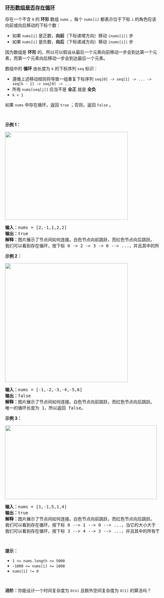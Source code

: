 ### [环形数组是否存在循环](https://leetcode-cn.com/problems/circular-array-loop)

<p>存在一个不含 <code>0</code> 的<strong> 环形 </strong>数组&nbsp;<code>nums</code> ，每个 <code>nums[i]</code> 都表示位于下标 <code>i</code> 的角色应该向前或向后移动的下标个数：</p>

<ul>
	<li>如果 <code>nums[i]</code> 是正数，<strong>向前</strong>（下标递增方向）移动 <code>|nums[i]|</code> 步</li>
	<li>如果&nbsp;<code>nums[i]</code> 是负数，<strong>向后</strong>（下标递减方向）移动 <code>|nums[i]|</code> 步</li>
</ul>

<p>因为数组是 <strong>环形</strong> 的，所以可以假设从最后一个元素向前移动一步会到达第一个元素，而第一个元素向后移动一步会到达最后一个元素。</p>

<p>数组中的 <strong>循环</strong> 由长度为 <code>k</code> 的下标序列 <code>seq</code> 标识：</p>

<ul>
	<li>遵循上述移动规则将导致一组重复下标序列 <code>seq[0] -&gt; seq[1] -&gt; ... -&gt; seq[k - 1] -&gt; seq[0] -&gt; ...</code></li>
	<li>所有 <code>nums[seq[j]]</code> 应当不是 <strong>全正</strong> 就是 <strong>全负</strong></li>
	<li><code>k &gt; 1</code></li>
</ul>

<p>如果 <code>nums</code> 中存在循环，返回 <code>true</code> ；否则，返回<em> </em><code>false</code><em> </em>。</p>

<p>&nbsp;</p>

<p><strong class="example">示例 1：</strong></p>
<img alt="" src="https://pic.leetcode.cn/1723688159-qYjpWT-image.png" style="width: 402px; height: 289px;" />
<pre>
<strong>输入：</strong>nums = [2,-1,1,2,2]
<strong>输出：</strong>true
<strong>解释：</strong>图片展示了节点间如何连接。白色节点向前跳跃，而红色节点向后跳跃。
我们可以看到存在循环，按下标 0 -&gt; 2 -&gt; 3 -&gt; 0 --&gt; ...，并且其中的所有节点都是白色（以相同方向跳跃）。
</pre>

<p><strong class="example">示例 2：</strong></p>
<img alt="" src="https://pic.leetcode.cn/1723688183-lRSkjp-image.png" style="width: 402px; height: 390px;" />
<pre>
<strong>输入：</strong>nums = [-1,-2,-3,-4,-5,6]
<strong>输出：</strong>false
<strong>解释：</strong>图片展示了节点间如何连接。白色节点向前跳跃，而红色节点向后跳跃。
唯一的循环长度为 1，所以返回 false。
</pre>

<p><strong class="example">示例 3：</strong></p>
<img alt="" src="https://pic.leetcode.cn/1723688199-nhaMuF-image.png" style="width: 497px; height: 242px;" />
<pre>
<strong>输入：</strong>nums = [1,-1,5,1,4]
<strong>输出：</strong>true
<strong>解释：</strong>图片展示了节点间如何连接。白色节点向前跳跃，而红色节点向后跳跃。
我们可以看到存在循环，按下标 0 --&gt; 1 --&gt; 0 --&gt; ...，当它的大小大于 1 时，它有一个向前跳的节点和一个向后跳的节点，所以 <strong>它不是一个循环</strong>。
我们可以看到存在循环，按下标 3 --&gt; 4 --&gt; 3 --&gt; ...，并且其中的所有节点都是白色（以相同方向跳跃）。
</pre>

<p>&nbsp;</p>

<p><strong>提示：</strong></p>

<ul>
	<li><code>1 &lt;= nums.length &lt;= 5000</code></li>
	<li><code>-1000 &lt;= nums[i] &lt;= 1000</code></li>
	<li><code>nums[i] != 0</code></li>
</ul>

<p>&nbsp;</p>

<p><strong>进阶：</strong>你能设计一个时间复杂度为 <code>O(n)</code> 且额外空间复杂度为 <code>O(1)</code> 的算法吗？</p>

